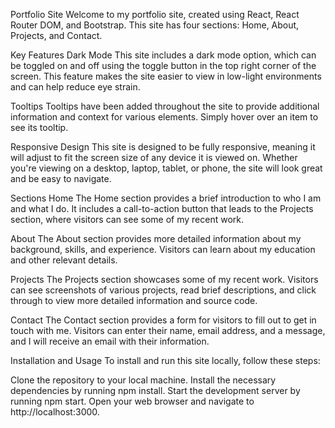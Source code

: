 Portfolio Site
Welcome to my portfolio site, created using React, React Router DOM, and Bootstrap. This site has four sections: Home, About, Projects, and Contact.

Key Features
Dark Mode
This site includes a dark mode option, which can be toggled on and off using the toggle button in the top right corner of the screen. This feature makes the site easier to view in low-light environments and can help reduce eye strain.

Tooltips
Tooltips have been added throughout the site to provide additional information and context for various elements. Simply hover over an item to see its tooltip.

Responsive Design
This site is designed to be fully responsive, meaning it will adjust to fit the screen size of any device it is viewed on. Whether you're viewing on a desktop, laptop, tablet, or phone, the site will look great and be easy to navigate.

Sections
Home
The Home section provides a brief introduction to who I am and what I do. It includes a call-to-action button that leads to the Projects section, where visitors can see some of my recent work.

About
The About section provides more detailed information about my background, skills, and experience. Visitors can learn about my education and other relevant details.

Projects
The Projects section showcases some of my recent work. Visitors can see screenshots of various projects, read brief descriptions, and click through to view more detailed information and source code.

Contact
The Contact section provides a form for visitors to fill out to get in touch with me. Visitors can enter their name, email address, and a message, and I will receive an email with their information.

Installation and Usage
To install and run this site locally, follow these steps:

Clone the repository to your local machine.
Install the necessary dependencies by running npm install.
Start the development server by running npm start.
Open your web browser and navigate to http://localhost:3000.
